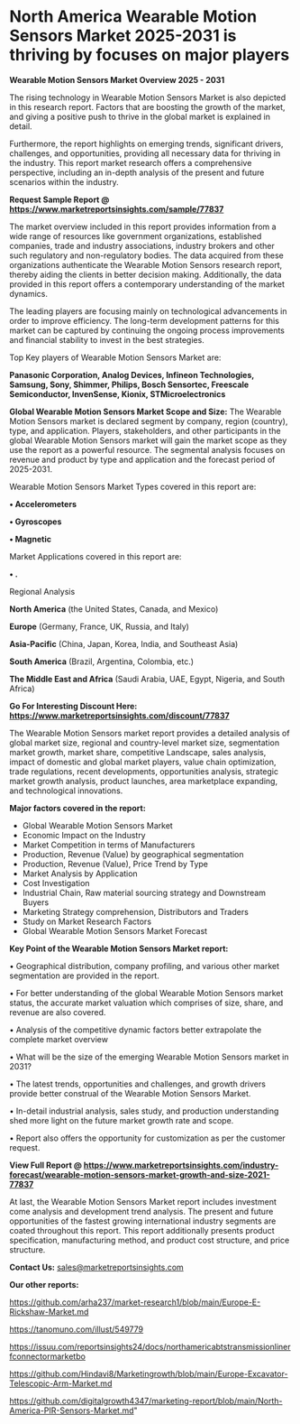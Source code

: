 # North America Wearable Motion Sensors Market 2025-2031 is thriving by focuses on major players

<Strong> Wearable Motion Sensors Market Overview 2025 - 2031</strong>

The rising technology in Wearable Motion Sensors Market is also depicted in this research report. Factors that are boosting the growth of the market, and giving a positive push to thrive in the global market is explained in detail.

Furthermore, the report highlights on emerging trends, significant drivers, challenges, and opportunities, providing all necessary data for thriving in the industry. This report market research offers a comprehensive perspective, including an in-depth analysis of the present and future scenarios within the industry.

<strong>Request Sample Report @ <a href=https://www.marketreportsinsights.com/sample/77837>https://www.marketreportsinsights.com/sample/77837</a></strong>

The market overview included in this report provides information from a wide range of resources like government organizations, established companies, trade and industry associations, industry brokers and other such regulatory and non-regulatory bodies. The data acquired from these organizations authenticate the Wearable Motion Sensors research report, thereby aiding the clients in better decision making. Additionally, the data provided in this report offers a contemporary understanding of the market dynamics.

The leading players are focusing mainly on technological advancements in order to improve efficiency. The long-term development patterns for this market can be captured by continuing the ongoing process improvements and financial stability to invest in the best strategies.

Top Key players of Wearable Motion Sensors Market are:

<strong>Panasonic Corporation, Analog Devices, Infineon Technologies, Samsung, Sony, Shimmer, Philips, Bosch Sensortec, Freescale Semiconductor, InvenSense, Kionix, STMicroelectronics</strong>

<strong><b>Global Wearable Motion Sensors Market Scope and Size:</b></strong>
The Wearable Motion Sensors market is declared segment by company, region (country), type, and application. Players, stakeholders, and other participants in the global Wearable Motion Sensors market will gain the market scope as they use the report as a powerful resource. The segmental analysis focuses on revenue and product by type and application and the forecast period of 2025-2031.

Wearable Motion Sensors Market Types covered in this report are:

<strong>• Accelerometers

• Gyroscopes

• Magnetic</strong>

Market Applications covered in this report are:

<strong>• .</strong> 

Regional Analysis

<strong>North America</strong> (the United States, Canada, and Mexico)

<strong>Europe</strong> (Germany, France, UK, Russia, and Italy)

<strong>Asia-Pacific</strong> (China, Japan, Korea, India, and Southeast Asia)

<strong>South America</strong> (Brazil, Argentina, Colombia, etc.)

<strong>The Middle East and Africa</strong> (Saudi Arabia, UAE, Egypt, Nigeria, and South Africa)

<strong>Go For Interesting Discount Here: <a href=https://www.marketreportsinsights.com/discount/77837>https://www.marketreportsinsights.com/discount/77837</a></strong>

The Wearable Motion Sensors market report provides a detailed analysis of global market size, regional and country-level market size, segmentation market growth, market share, competitive Landscape, sales analysis, impact of domestic and global market players, value chain optimization, trade regulations, recent developments, opportunities analysis, strategic market growth analysis, product launches, area marketplace expanding, and technological innovations.

<strong><b>Major factors covered in the report:</b></strong>
<ul>
  <li>Global Wearable Motion Sensors Market </li>
  <li>Economic Impact on the Industry</li>
  <li>Market Competition in terms of Manufacturers</li>
  <li>Production, Revenue (Value) by geographical segmentation</li>
  <li>Production, Revenue (Value), Price Trend by Type</li>
  <li>Market Analysis by Application</li>
  <li>Cost Investigation</li>
  <li>Industrial Chain, Raw material sourcing strategy and Downstream Buyers</li>
  <li>Marketing Strategy comprehension, Distributors and Traders</li>
  <li>Study on Market Research Factors</li>
  <li>Global Wearable Motion Sensors Market Forecast</li>
</ul>

<strong><b>Key Point of the Wearable Motion Sensors Market report:</b></strong>

• Geographical distribution, company profiling, and various other market segmentation are provided in the report.

• For better understanding of the global Wearable Motion Sensors market status, the accurate market valuation which comprises of size, share, and revenue are also covered.

• Analysis of the competitive dynamic factors better extrapolate the complete market overview

• What will be the size of the emerging Wearable Motion Sensors market in 2031?

• The latest trends, opportunities and challenges, and growth drivers provide better construal of the Wearable Motion Sensors Market.

• In-detail industrial analysis, sales study, and production understanding shed more light on the future market growth rate and scope.

• Report also offers the opportunity for customization as per the customer request.

<strong><b>View Full Report @ <a href=https://www.marketreportsinsights.com/industry-forecast/wearable-motion-sensors-market-growth-and-size-2021-77837>https://www.marketreportsinsights.com/industry-forecast/wearable-motion-sensors-market-growth-and-size-2021-77837</a></b></strong>


At last, the Wearable Motion Sensors Market report includes investment come analysis and development trend analysis. The present and future opportunities of the fastest growing international industry segments are coated throughout this report. This report additionally presents product specification, manufacturing method, and product cost structure, and price structure.

<strong>Contact Us:</strong>
sales@marketreportsinsights.com

<strong>Our other reports:</strong>

<a href=https://github.com/arha237/market-research1/blob/main/Europe-E-Rickshaw-Market.md>https://github.com/arha237/market-research1/blob/main/Europe-E-Rickshaw-Market.md</a>

<a href=https://tanomuno.com/illust/549779>https://tanomuno.com/illust/549779</a>

<a href=https://issuu.com/reportsinsights24/docs/northamericabtstransmissionlinerfconnectormarketbo>https://issuu.com/reportsinsights24/docs/northamericabtstransmissionlinerfconnectormarketbo</a>

<a href=https://github.com/Hindavi8/Marketingrowth/blob/main/Europe-Excavator-Telescopic-Arm-Market.md>https://github.com/Hindavi8/Marketingrowth/blob/main/Europe-Excavator-Telescopic-Arm-Market.md</a>

<a href=https://github.com/digitalgrowth4347/marketing-report/blob/main/North-America-PIR-Sensors-Market.md>https://github.com/digitalgrowth4347/marketing-report/blob/main/North-America-PIR-Sensors-Market.md</a>"
